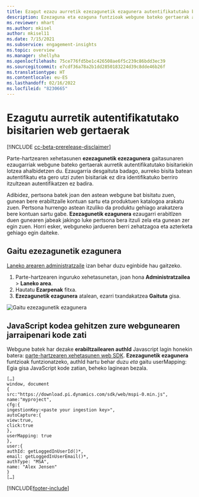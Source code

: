 ```yaml
---
title: Ezagut ezazu aurretik ezezagunetik ezagunera autentifikatutako bisitarien web gertaerak
description: Ezezaguna eta ezaguna funtzioak webgune bateko gertaerak aurretik autentifikatutako bisitariekin lotzeko aukera ematen du.
ms.reviewer: mhart
ms.author: mkisel
author: mkisel11
ms.date: 7/15/2021
ms.subservice: engagement-insights
ms.topic: overview
ms.manager: shellyha
ms.openlocfilehash: 75ce776fd5be1c426508ae6f5c239c86bdd3ec39
ms.sourcegitcommit: e7cdf36a78a2b1dd2850183224d39c8dde46b26f
ms.translationtype: HT
ms.contentlocale: eu-ES
ms.lasthandoff: 02/16/2022
ms.locfileid: "8230665"
---
```

# <a name="recognize-web-events-from-previously-authenticated-visitors"></a>Ezagutu aurretik autentifikatutako bisitarien web gertaerak

[!INCLUDE [cc-beta-prerelease-disclaimer](includes/cc-beta-prerelease-disclaimer.md)]

Parte-hartzearen xehetasunen **ezezagunetik ezezagunera** gaitasunaren ezaugarriak webgune bateko gertaerak aurretik autentifikatutako bisitariekin lotzea ahalbidetzen du. Ezaugarria desgaituta badago, aurreko bisita batean autentifikatu eta gero utzi zuten bisitariak ez dira identifikatuko berriro itzultzean autentifikatzen ez badira. 

Adibidez, pertsona batek joan den astean webgune bat bisitatu zuen, gunean bere erabiltzaile kontuan sartu eta produktuen katalogoa arakatu zuen. Pertsona hurrengo astean itzuliko da produktu gehiago arakatzera bere kontuan sartu gabe. **Ezezagunetik ezagunera** ezaugarri erabitlzen duen gunearen jabeak jakingo luke pertsona bera itzuli zela eta gunean zer egin zuen. Horri esker, webguneko jardueren berri zehatzagoa eta azterketa gehiago egin daiteke.

## <a name="enable-unknown-to-known"></a>Gaitu ezezagunetik ezagunera

[Laneko arearen administratzaile](user-roles.md) izan behar duzu eginbide hau gaitzeko. 

1. Parte-hartzearen inguruko xehetasunetan, joan hona **Administratzailea** > **Laneko area**. 
2. Hautatu **Ezarpenak** fitxa.
3. **Ezezagunetik ezagunera** atalean, ezarri txandakatzea **Gaituta** gisa.

![Gaitu ezezagunetik ezagunera](media/U2Ktoggle.png "Gaitu ezezagunetik ezagunera")

## <a name="adding-javascript-code-to-your-sites-tracking-snippet"></a>JavaScript kodea gehitzen zure webgunearen jarraipenari kode zati

Webgune batek har dezake **erabiltzailearen authId** Javascript lagin honekin batera: [parte-hartzearen xehetasunen web SDK](advanced-SDK-implementation.md). **Ezezagunetik ezagunera** funtzioak funtzionatzeko, authId hartu behar duzu *eta* gaitu userMapping: Egia gisa JavaScript kode zatian, beheko laginean bezala.

```
[…]
window, document
{
src:"https://download.pi.dynamics.com/sdk/web/mspi-0.min.js",
name:"myproject",
cfg:{
ingestionKey:<paste your ingestion key>",
autoCapture:{
view:true,
click:true
},
userMapping: true
},
user:{
authId: getLoggedInUserId()*,
email: getLoggedInUserEmail()*,
authType: "MSA",
name: "Alex Jensen"
}
[…]
```

[!INCLUDE[footer-include](../includes/footer-banner.md)]
